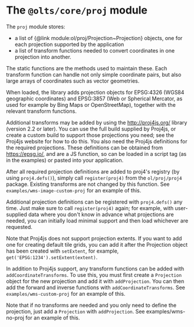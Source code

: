 # The `@olts/core/proj` module

The `proj` module stores:

- a list of {@link module:ol/proj/Projection~Projection}
  objects, one for each projection supported by the application
- a list of transform functions needed to convert coordinates in one projection
  into another.

The static functions are the methods used to maintain these.
Each transform function can handle not only simple coordinate pairs, but also
large arrays of coordinates such as vector geometries.

When loaded, the library adds projection objects for EPSG:4326 (WGS84
geographic coordinates) and EPSG:3857 (Web or Spherical Mercator, as used
for example by Bing Maps or OpenStreetMap), together with the relevant
transform functions.

Additional transforms may be added by using the <http://proj4js.org/>
library (version 2.2 or later). You can use the full build supplied by
Proj4js, or create a custom build to support those projections you need; see
the Proj4js website for how to do this. You also need the Proj4js definitions
for the required projections. These definitions can be obtained from
<https://epsg.io/>, and are a JS function, so can be loaded in a script
tag (as in the examples) or pasted into your application.

After all required projection definitions are added to proj4's registry (by
using `proj4.defs()`), simply call `register(proj4)` from the `ol/proj/proj4`
package. Existing transforms are not changed by this function. See
`examples/wms-image-custom-proj` for an example of this.

Additional projection definitions can be registered with `proj4.defs()` any
time. Just make sure to call `register(proj4)` again; for example, with
user-supplied data where you don't know in advance what projections are needed,
you can initially load minimal support and then load whichever are requested.

Note that Proj4js does not support projection extents. If you want to add
one for creating default tile grids, you can add it after the Projection
object has been created with `setExtent`, for example,
`get('EPSG:1234').setExtent(extent)`.

In addition to Proj4js support, any transform functions can be added with
`addCoordinateTransforms`. To use this, you must first create a `Projection`
object for the new projection and add it with `addProjection`. You can then add
the forward and inverse functions with `addCoordinateTransforms`. See
`examples/wms-custom-proj` for an example of this.

Note that if no transforms are needed and you only need to define the
projection, just add a `Projection` with `addProjection`. See
examples/wms-no-proj for an example of this.
